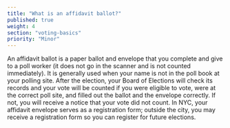 ```yaml
---
title: "What is an affidavit ballot?"
published: true
weight: 4
section: "voting-basics"
priority: "Minor"
---
```


An affidavit ballot is a paper ballot and envelope that you complete and give to a poll worker (it does not go in the scanner and is not counted immediately). It is generally used when your name is not in the poll book at your polling site. After the election, your Board of Elections will check its records and your vote will be counted if you were eligible to vote, were at the correct poll site, and filled out the ballot and the envelope correctly. If not, you will receive a notice that your vote did not count.   In NYC, your affidavit envelope serves as a registration form; outside the city, you may receive a registration form so you can register for future elections.  
